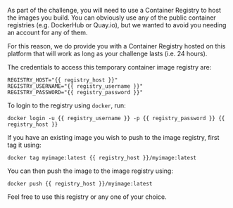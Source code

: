 As part of the challenge, you will need to use a Container Registry to host the images you build. You can obviously use any of the public container registries (e.g. DockerHub or Quay.io), but we wanted to avoid you needing an account for any of them. 

For this reason, we do provide you with a Container Registry hosted on this platform that will work as long as your challenge lasts (i.e. 24 hours).

The credentials to access this temporary container image registry are:

```
REGISTRY_HOST="{{ registry_host }}"
REGISTRY_USERNAME="{{ registry_username }}"
REGISTRY_PASSWORD="{{ registry_password }}"
```

To login to the registry using `docker`, run:

```
docker login -u {{ registry_username }} -p {{ registry_password }} {{ registry_host }}
```

If you have an existing image you wish to push to the image registry, first
tag it using:

```
docker tag myimage:latest {{ registry_host }}/myimage:latest
```

You can then push the image to the image registry using:

```
docker push {{ registry_host }}/myimage:latest
```

Feel free to use this registry or any one of your choice.